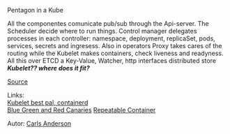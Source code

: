 Pentagon in a Kube

All the componentes comunicate pub/sub through the Api-server. 
The Scheduler decide where to run things. 
Control manager delegates processes in each controller: namespace, deployment, replicaSet, pods, services, secrets and ingresess. Also in operators
Proxy takes cares of the routing while the Kubelet makes containers, check liveness and readyness. 
All this over ETCD a Key-Value, Watcher, http interfaces distributed store
***Kubelet?? where does it fit?***

[Source](https://vimeo.com/245778144/4d1d597c5e)

Links:  
[Kubelet best pal, containerd](kubelet_best_pal_containerd.md)  
[Blue Green and Red Canaries](blue_green_and_red_canaries.md)
[Repeatable Container](repeatable_container.md)

Autor: [Carls Anderson](../authors/carls_anderson.md)
